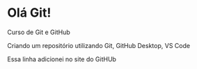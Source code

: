 # Olá Git!

 Curso de Git e GitHub
 
 Criando um repositório utilizando Git, GitHub Desktop, VS Code
 
 Essa linha adicionei no site do GitHUb
